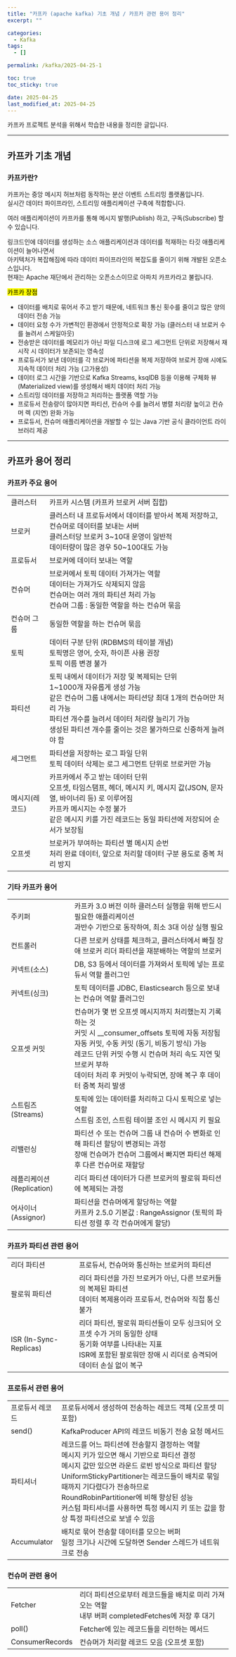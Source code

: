 ```yaml
---
title: "카프카 (apache kafka) 기초 개념 / 카프카 관련 용어 정리"
excerpt: ""

categories:
  - Kafka
tags:
  - []

permalink: /kafka/2025-04-25-1

toc: true
toc_sticky: true

date: 2025-04-25
last_modified_at: 2025-04-25
---
```


카프카 프로젝트 분석을 위해서 학습한 내용을 정리한 글입니다.

---

## 카프카 기초 개념

### 카프카란?
카프카는 중앙 메시지 허브처럼 동작하는 분산 이벤트 스트리밍 플랫폼입니다.  
실시간 데이터 파이프라인, 스트리밍 애플리케이션 구축에 적합합니다.

여러 애플리케이션이 카프카를 통해 메시지 발행(Publish) 하고, 구독(Subscribe) 할 수 있습니다.

링크드인에 데이터를 생성하는 소스 애플리케이션과 데이터를 적재하는 타깃 애플리케이션이 늘어나면서  
아키텍처가 복잡해짐에 따라 데이터 파이프라인의 복잡도를 줄이기 위해 개발된 오픈소스입니다.  
현재는 Apache 재단에서 관리하는 오픈소스이므로 아파치 카프카라고 불립니다.

<mark>카프카 장점</mark>
- 데이터를 배치로 묶어서 주고 받기 때문에, 네트워크 통신 횟수를 줄이고 많은 양의 데이터 전송 가능
- 데이터 요청 수가 가변적인 환경에서 안정적으로 확장 가능 (클러스터 내 브로커 수를 늘려서 스케일아웃)
- 전송받은 데이터를 메모리가 아닌 파일 디스크에 로그 세그먼트 단위로 저장해서 재시작 시 데이터가 보존되는 영속성
- 프로듀서가 보낸 데이터를 각 브로커에 파티션을 복제 저장하여 브로커 장애 시에도 지속적 데이터 처리 가능 (고가용성)
- 데이터 로그 시간을 기반으로 Kafka Streams, ksqlDB 등을 이용해 구체화 뷰(Materialized view)를 생성해서 배치 데이터 처리 가능
- 스트리밍 데이터를 저장하고 처리하는 플랫폼 역할 가능
- 프로듀서 전송량이 많아지면 파티션, 컨슈머 수를 늘려서 병렬 처리량 높이고 컨슈머 렉 (지연) 완화 가능
- 프로듀서, 컨슈머 애플리케이션을 개발할 수 있는 Java 기반 공식 클라이언트 라이브러리 제공

---

## 카프카 용어 정리

### 카프카 주요 용어
<table class="table_2_left">
  <tbody>
    <tr>
      <td>클러스터</td>
      <td>카프카 시스템 (카프카 브로커 서버 집합)</td>
    </tr>
    <tr>
      <td>브로커</td>
      <td>
        클러스터 내 프로듀서에서 데이터를 받아서 복제 저장하고, 컨슈머로 데이터를 보내는 서버<br>
        클러스터당 브로커 3~10대 운영이 일반적<br>
        데이터량이 많은 경우 50~100대도 가능
      </td>
    </tr>
    <tr>
      <td>프로듀서</td>
      <td>브로커에 데이터 보내는 역할</td>
    </tr>
    <tr>
      <td>컨슈머</td>
      <td>
        브로커에서 토픽 데이터 가져가는 역할<br>
        데이터는 가져가도 삭제되지 않음<br>
        컨슈머는 여러 개의 파티션 처리 가능<br>
        컨슈머 그룹 : 동일한 역할을 하는 컨슈머 묶음
      </td>
    </tr>
    <tr>
      <td>컨슈머 그룹</td>
      <td>동일한 역할을 하는 컨슈머 묶음</td>
    </tr>
    <tr>
      <td>토픽</td>
      <td>
      데이터 구분 단위 (RDBMS의 테이블 개념)<br>
        토픽명은 영어, 숫자, 하이픈 사용 권장<br>
        토픽 이름 변경 불가
      </td>
    </tr>
    <tr>
      <td>파티션</td>
      <td>
        토픽 내에서 데이터가 저장 및 복제되는 단위<br>
        1~1000개 자유롭게 생성 가능<br>
        같은 컨슈머 그룹 내에서는 파티션당 최대 1개의 컨슈머만 처리 가능<br>
        파티션 개수를 늘려서 데이터 처리량 늘리기 가능<br>
        생성된 파티션 개수를 줄이는 것은 불가하므로 신중하게 늘려야 함
      </td>
    </tr>
    <tr>
      <td>세그먼트</td>
      <td>
        파티션을 저장하는 로그 파일 단위<br>
        토픽 데이터 삭제는 로그 세그먼트 단위로 브로커만 가능
        </td>
    </tr>
    <tr>
      <td>메시지(레코드)</td>
      <td>
        카프카에서 주고 받는 데이터 단위<br>
        오프셋, 타임스탬프, 헤더, 메시지 키, 메시지 값(JSON, 문자열, 바이너리 등) 로 이루어짐<br>
        카프카 메시지는 수정 불가<br>
        같은 메시지 키를 가진 레코드는 동일 파티션에 저장되어 순서가 보장됨
      </td>
    </tr>
    <tr>
      <td>오프셋</td>
      <td>
        브로커가 부여하는 파티션 별 메시지 순번<br>
        처리 완료 데이터, 앞으로 처리할 데이터 구분 용도로 중복 처리 방지
      </td>
    </tr>
  </tbody>
</table>

### 기타 카프카 용어
<table class="table_2_left">
  <tbody>
    <tr>
      <td>주키퍼</td>
      <td>
        카프카 3.0 버전 이하 클러스터 실행을 위해 반드시 필요한 애플리케이션<br>
        과반수 기반으로 동작하여, 최소 3대 이상 실행 필요
      </td>
    </tr>
    <tr>
      <td>컨트롤러</td>
      <td>다른 브로커 상태를 체크하고, 클러스터에서 빠질 장애 브로커 리더 파티션을 재분배하는 역할의 브로커</td>
    </tr>
    <tr>
      <td>커넥트(소스)</td>
      <td>DB, S3 등에서 데이터를 가져와서 토픽에 넣는 프로듀서 역할 플러그인</td>
    </tr>
    <tr>
      <td>커넥트(싱크)</td>
      <td>토픽 데이터를 JDBC, Elasticsearch 등으로 보내는 컨슈머 역할 플러그인</td>
    </tr>
    <tr>
      <td>오프셋 커밋</td>
      <td>
        컨슈머가 몇 번 오프셋 메시지까지 처리했는지 기록하는 것<br>
        커밋 시 __consumer_offsets 토픽에 자동 저장됨<br>
        자동 커밋, 수동 커밋 (동기, 비동기 방식) 가능<br>
        레코드 단위 커밋 수행 시 컨슈머 처리 속도 지연 및 브로커 부하<br>
        데이터 처리 후 커밋이 누락되면, 장애 복구 후 데이터 중복 처리 발생
      </td>
    </tr>
    <tr>
      <td>스트림즈(Streams)</td>
      <td>
        토픽에 있는 데이터를 처리하고 다시 토픽으로 넣는 역할<br>
        스트림 조인, 스트림 테이블 조인 시 메시지 키 필요
      </td>
    </tr>
    <tr>
      <td>리밸런싱</td>
      <td>
        파티션 수 또는 컨슈머 그룹 내 컨슈머 수 변화로 인해 파티션 할당이 변경되는 과정<br>
        장애 컨슈머가 컨슈머 그룹에서 빠지면 파티션 해제 후 다른 컨슈머로 재할당
      </td>
    </tr>
    <tr>
      <td>레플리케이션(Replication)</td>
      <td>리더 파티션 데이터가 다른 브로커의 팔로워 파티션에 복제되는 과정</td>
    </tr>
    <tr>
      <td>어사이너(Assignor)</td>
      <td>
        파티션을 컨슈머에게 할당하는 역할<br>
        카프카 2.5.0 기본값 : RangeAssignor (토픽의 파티션 정렬 후 각 컨슈머에게 할당)
      </td>
    </tr>
  </tbody>
</table>

### 카프카 파티션 관련 용어
<table class="table_2_left">
  <tbody>
    <tr>
      <td>리더 파티션</td>
      <td>프로듀서, 컨슈머와 통신하는 브로커의 파티션</td>
    </tr>
    <tr>
      <td>팔로워 파티션</td>
      <td>
        리더 파티션을 가진 브로커가 아닌, 다른 브로커들의 복제된 파티션<br>
        데이터 복제용이라 프로듀서, 컨슈머와 직접 통신 불가
      </td>
    </tr>
    <tr>
      <td>ISR (In-Sync-Replicas)</td>
      <td>
        리더 파티션, 팔로워 파티션들이 모두 싱크되어 오프셋 수가 거의 동일한 상태<br>
        동기화 여부를 나타내는 지표<br>
        ISR에 포함된 팔로워만 장애 시 리더로 승격되어 데이터 손실 없이 복구
      </td> 
    </tr>
  </tbody>
</table>

### 프로듀서 관련 용어
<table class="table_2_left">
  <tbody>
    <tr>
      <td>프로듀서 레코드</td>
      <td>프로듀서에서 생성하여 전송하는 레코드 객체 (오프셋 미포함)</td>
    </tr>
    <tr>
      <td>send()</td>
      <td>KafkaProducer API의 레코드 비동기 전송 요청 메서드</td>
    </tr>
    <tr>
      <td>파티셔너</td>
      <td>
        레코드를 어느 파티션에 전송할지 결정하는 역할<br>
        메시지 키가 있으면 해시 기반으로 파티션 결정<br>
        메시지 값만 있으면 라운드 로빈 방식으로 파티션 할당<br>
        UniformStickyPartitioner는 레코드들이 배치로 묶일 때까지 기다렸다가 전송하므로 RoundRobinPartitioner에 비해 향상된 성능<br>
        커스텀 파티셔너를 사용하면 특정 메시지 키 또는 값을 항상 특정 파티션으로 보낼 수 있음
      </td>
    </tr>
    <tr>
      <td>Accumulator</td>
      <td>
        배치로 묶어 전송할 데이터를 모으는 버퍼<br>
        일정 크기나 시간에 도달하면 Sender 스레드가 네트워크로 전송
      </td>
    </tr>
  </tbody>
</table>

### 컨슈머 관련 용어
<table class="table_2_left">
  <tbody>
    <tr>
      <td>Fetcher</td>
      <td>
        리더 파티션으로부터 레코드들을 배치로 미리 가져오는 역할<br>
        내부 버퍼 completedFetches에 저장 후 대기
      </td>
    </tr>
    <tr>
      <td>poll()</td>
      <td>Fetcher에 있는 레코드들을 리턴하는 메서드</td>
    </tr>
    <tr>
      <td>ConsumerRecords</td>
      <td>컨슈머가 처리할 레코드 모음 (오프셋 포함)</td>
    </tr>
  </tbody>
</table>
